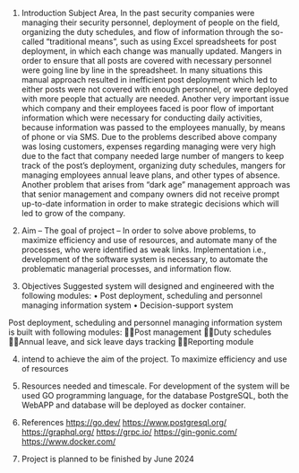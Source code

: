 1)	Introduction Subject Area, 
In the past security companies were managing their security personnel, deployment 
of people on the field, organizing the duty schedules, and flow of information 
through the so-called “traditional means”, such as using Excel spreadsheets 
for post deployment, in which each change was manually updated. Mangers in order 
to ensure that all posts are covered with necessary personnel were going line by line 
in the spreadsheet. 
In many situations this manual approach resulted in inefficient post deployment 
which led to either posts were not covered with enough personnel, or were deployed with more people that actually are needed. 
Another very important issue which company and their employees faced is poor flow of 
important information which were necessary for conducting daily activities, 
because information was passed to the employees manually, by means of phone or via SMS.
Due to the problems described above company was losing customers, expenses regarding 
managing were very high due to the fact that company needed large number of mangers 
to keep track of the post’s deployment, organizing duty schedules, mangers for 
managing employees annual leave plans, and other types of absence. 
Another problem that arises from “dark age” management approach was that 
senior management and company owners did not receive prompt up-to-date information 
in order to make strategic decisions which will led to grow of the company. 

2)	Aim – The goal of project – 
In order to solve above problems, to maximize efficiency and use of resources, 
and automate many of the processes, who were identified as weak links.
Implementation i.e., development of the software system is necessary, 
to automate the problematic managerial processes, and information flow. 

3)	Objectives 
Suggested  system will designed and engineered with the following modules: 
•	Post deployment, scheduling and personnel managing information system
•	Decision-support system 


Post deployment, scheduling and personnel managing information system is built 
with following modules: 
Post management
Duty schedules
Annual leave, and sick leave days tracking 
Reporting module 
 
4)	intend to achieve the aim of the project. 
To maximize efficiency and use of resources
5)	Resources needed and timescale. 
For development of the system will be used GO programming language, 
for the database PostgreSQL, both the WebAPP and database will be deployed 
as docker container. 

6)	References
https://go.dev/
https://www.postgresql.org/
https://graphql.org/
https://grpc.io/
https://gin-gonic.com/
https://www.docker.com/
7)	Project is planned to be finished by June 2024
